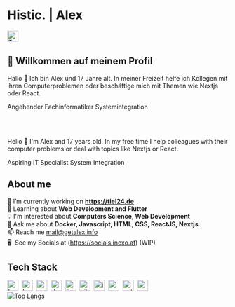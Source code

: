 # Histic. | Alex
<a href="https://twitter.com/haloneva_" target="_blank"><img src="https://img.shields.io/badge/Twitter-1DA1F2?style=flat&logo=twitter&logoColor=white" alt="Twitter Badge" height="25"></a>&nbsp;

## 👋 Willkommen auf meinem Profil
Hallo 👋 Ich bin Alex und 17 Jahre alt. In meiner Freizeit helfe ich Kollegen mit ihren Computerproblemen oder beschäftige mich mit Themen wie Nextjs oder React. 

Angehender Fachinformatiker Systemintegration

<br/><br/>

Hello 👋 I'm Alex and 17 years old. In my free time I help colleagues with their computer problems or deal with topics like Nextjs or React. 

Aspiring IT Specialist System Integration

## About me
🔭&nbsp;I’m currently working on **https://tiel24.de**
<br/>🌱&nbsp;Learning about **Web Development and Flutter**
<br/>💡&nbsp;I'm interested about **Computers Science, Web Development**
<br/>💬&nbsp;Ask me about **Docker, Javascript, HTML, CSS, ReactJS, Nextjs**
<br/>📫&nbsp;Reach me mail@getalex.info
<br/>🖥&nbsp; See my Socials at (https://socials.inexo.at) (WIP)

## Tech Stack
<img src="https://img.shields.io/badge/Bash-05122A?style=flat&logo=gnu-bash" alt="bash Badge" height="25">&nbsp;
<img src="https://img.shields.io/badge/Bootstrap-05122A?style=flat&logo=bootstrap" alt="bootstrap Badge" height="25">&nbsp;
<img src="https://img.shields.io/badge/Css3-05122A?style=flat&logo=css3" alt="css3 Badge" height="25">&nbsp;
<img src="https://img.shields.io/badge/Docker-05122A?style=flat&logo=docker" alt="docker Badge" height="25">&nbsp;
<img src="https://img.shields.io/badge/Flutter-05122A?style=flat&logo=flutter" alt="flutter Badge" height="25">&nbsp;
<img src="https://img.shields.io/badge/Git-05122A?style=flat&logo=git" alt="git Badge" height="25">&nbsp;
<img src="https://img.shields.io/badge/Javascript-05122A?style=flat&logo=javascript" alt="javascript Badge" height="25">&nbsp;
<img src="https://img.shields.io/badge/Nodejs-05122A?style=flat&logo=node.js" alt="nodejs Badge" height="25">&nbsp;
<img src="https://img.shields.io/badge/Python-05122A?style=flat&logo=python" alt="python Badge" height="25">&nbsp;
<img src="https://img.shields.io/badge/React-05122A?style=flat&logo=react" alt="react Badge" height="25">&nbsp;
<br/>
[![Top Langs](https://github-readme-stats.vercel.app/api/top-langs/?username=Haloneva&layout=compact)](https://github.com/anuraghazra/github-readme-stats)

